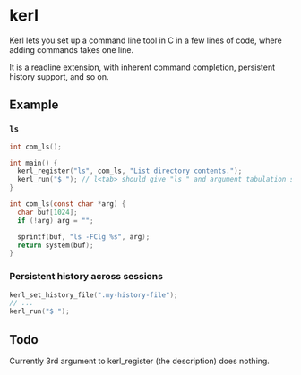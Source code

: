 # kerl
Kerl lets you set up a command line tool in C in a few lines of code, where adding commands takes one line.

It is a readline extension, with inherent command completion, persistent history support, and so on.

## Example

### `ls`

```C
int com_ls();

int main() {
  kerl_register("ls", com_ls, "List directory contents.");
  kerl_run("$ "); // l<tab> should give "ls " and argument tabulation should give files/folders
}

int com_ls(const char *arg) {
  char buf[1024]; 
  if (!arg) arg = "";

  sprintf(buf, "ls -FClg %s", arg);
  return system(buf);
}
```

### Persistent history across sessions

```C
kerl_set_history_file(".my-history-file");
// ...
kerl_run("$ ");
```

## Todo

Currently 3rd argument to kerl_register (the description) does nothing.
